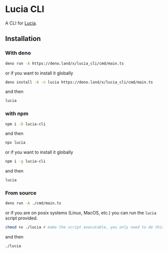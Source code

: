 # Lucia CLI

A CLI for [Lucia](https://lucia-auth.com/).

## Installation

### With deno

```sh
deno run -A https://deno.land/x/lucia_cli/cmd/main.ts
```

or if you want to install it globally

```sh
deno install -A -n lucia https://deno.land/x/lucia_cli/cmd/main.ts
```

and then

```sh
lucia
```

### with npm

```sh
npm i -D lucia-cli
```

and then

```sh
npx lucia
```

or if you want to install it globally

```sh
npm i -g lucia-cli
```

and then

```sh
lucia
```

### From source

```sh
deno run -A ./cmd/main.ts
```

or if you are on posix systems (Linux, MacOS, etc.) you can run the `lucia`
script provided.

```sh
chmod +x ./lucia # make the script executable, you only need to do this once
```

and then

```sh
./lucia
```
